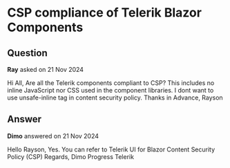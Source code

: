 # CSP compliance of Telerik Blazor Components

## Question

**Ray** asked on 21 Nov 2024

Hi All, Are all the Telerik components compliant to CSP? This includes no inline JavaScript nor CSS used in the component libraries. I dont want to use unsafe-inline tag in content security policy. Thanks in Advance, Rayson

## Answer

**Dimo** answered on 21 Nov 2024

Hello Rayson, Yes. You can refer to Telerik UI for Blazor Content Security Policy (CSP) Regards, Dimo Progress Telerik
